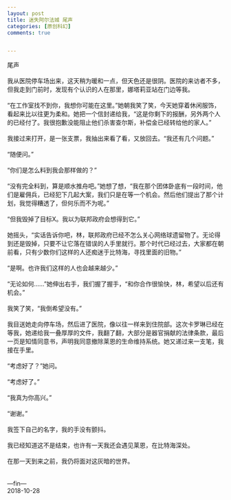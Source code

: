 ```yaml
---
layout: post
title: 迷失阿尔法城 尾声
categories: [原创科幻]
comments: true


---
```

尾声
<br>
<br>
我从医院停车场出来，这天稍为暖和一点，但天色还是很阴。医院的来访者不多，但我走到门前时，发现有个认识的人在那里，娜塔莉亚站在门边等我。
<br>
<br>“在工作室找不到你，我想你可能在这里。”她朝我笑了笑，今天她穿着休闲服饰，看起来比以往更为柔和。她把一个信封递给我，“这是你剩下的报酬，另外两个人的已经付了。我很抱歉没能阻止他们杀害查尔斯，补偿金已经转给他的家人。”
<br>
<br>我接过来打开，是一张支票，我抽出来看了看，又放回去。“我还有几个问题。”
<br>
<br>“随便问。”
<br>
<br>“你们是怎么料到我会那样做的？”
<br>
<br>“没有完全料到，算是顺水推舟吧。”她想了想，“我在那个团体卧底有一段时间，他们是雇佣兵，已经犯下几起大案，我们只是在等一个机会。然后他们提出了那个计划，我觉得糟透了，但何乐而不为呢。”
<br>
<br>“但我毁掉了目标X。我以为联邦政府会想得到它。”
<br>
<br>她摇头，“实话告诉你吧，林，联邦政府已经不怎么关心网络球遗留物了。无论得到还是毁掉，只要不让它落在错误的人手里就行。那个时代已经过去，大家都在朝前看，只有少数你们这样的人还痴迷于比特海，寻找里面的旧物。”
<br>
<br>“是啊。也许我们这样的人也会越来越少。”
<br>
<br>“无论如何……”她伸出右手，我们握了握手，“和你合作很愉快，林，希望以后还有机会。”
<br>
<br>我笑了笑，“我倒希望没有。”
<br>
<br>我目送她走向停车场，然后进了医院，像以往一样来到住院部。这次卡罗琳已经在等我，她递给我一叠厚厚的文件，我翻了翻，大部分是器官捐献的法律条款，最后一页是知情同意书，声明我同意撤除莱恩的生命维持系统。她又递过来一支笔，我接在手里。
<br>
<br>“考虑好了？”她问。
<br>
<br>“考虑好了。”
<br>
<br>“我真为你高兴。”
<br>
<br>“谢谢。”
<br>
<br>我签下自己的名字，我的手没有颤抖。
<br>
<br>我已经知道这不是结束，也许有一天我还会遇见莱恩，在比特海深处。
<br>
<br>在那一天到来之前，我仍将面对这灰暗的世界。
<br>
<br>
<br>—fin—
<br>2018-10-28
<br>
<br>
<br>
<br>